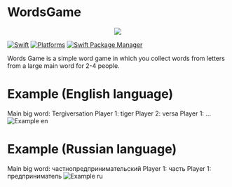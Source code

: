 # WordsGame
<p align="center">
  <img src="https://user-images.githubusercontent.com/15280020/187608688-8554f3c3-82dc-48fb-9537-add299066cc6.png" />
</p>

[![Swift](https://img.shields.io/badge/Swift-5.3_5.4_5.5_5.6-orange?style=flat-square)](https://img.shields.io/badge/Swift-5.3_5.4_5.5_5.6-Orange?style=flat-square)
[![Platforms](https://img.shields.io/badge/Platforms-macOS_iOS_tvOS_watchOS_Linux_Windows-yellowgreen?style=flat-square)](https://img.shields.io/badge/Platforms-macOS_iOS_tvOS_watchOS_Linux_Windows-Green?style=flat-square)
[![Swift Package Manager](https://img.shields.io/badge/Swift_Package_Manager-compatible-orange?style=flat-square)](https://img.shields.io/badge/Swift_Package_Manager-compatible-orange?style=flat-square)

Words Game is a simple word game in which you collect words from letters from a large main word for 2-4 people.

# Example (English language)
Main big word: Tergiversation
Player 1: tiger
Player 2: versa
Player 1: ...
![Example en](https://user-images.githubusercontent.com/15280020/187610754-09c97200-7685-4ab5-9c59-7e2d49ddedc6.png)

# Example (Russian language)
Main big word: частнопредпринимательский
Player 1: часть
Player 1: предприниматель
![Example ru](https://user-images.githubusercontent.com/15280020/187610129-f713a820-b4fe-4df8-bb89-a74eadfc5bae.png)
